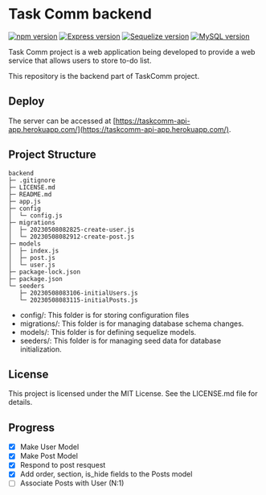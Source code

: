 # Task Comm backend

<div>
  <a href="https://www.npmjs.com/package/npm"><img alt="npm version" src="https://img.shields.io/badge/npm@latest-v9.6.6-CB3837?style=flat&logo=npm&logoColor=white"></a>
  <a href="https://www.npmjs.com/package/express"><img alt="Express version" src="https://img.shields.io/badge/Express-v4.18.2-000000?style=flat&logo=Express&logoColor=white"></a>
  <a href="https://www.npmjs.com/package/sequelize"><img alt="Sequelize version" src="https://img.shields.io/badge/Sequelize-v6.31.1-52B0E7?style=flat&logo=Sequelize&logoColor=white"></a>
  <a href="https://www.npmjs.com/package/mysql2/"><img alt="MySQL version" src="https://img.shields.io/badge/MySQL2-v3.3.0-4479A1?style=flat&logo=MySQL&logoColor=white"></a>
</div>

Task Comm project is a web application being developed to provide a web service that allows users to store to-do list.

This repository is the backend part of TaskComm project.

## Deploy

The server can be accessed at [https://taskcomm-api-app.herokuapp.com/](https://taskcomm-api-app.herokuapp.com/).

## Project Structure

```
backend
├─ .gitignore
├─ LICENSE.md
├─ README.md
├─ app.js
├─ config
│  └─ config.js
├─ migrations
│  ├─ 20230508082825-create-user.js
│  └─ 20230508082912-create-post.js
├─ models
│  ├─ index.js
│  ├─ post.js
│  └─ user.js
├─ package-lock.json
├─ package.json
└─ seeders
   ├─ 20230508083106-initialUsers.js
   └─ 20230508083115-initialPosts.js

```

- config/: This folder is for storing configuration files
- migrations/: This folder is for managing database schema changes.
- models/: This folder is for defining sequelize models.
- seeders/: This folder is for managing seed data for database initialization.

## License

This project is licensed under the MIT License. See the LICENSE.md file for details.

## Progress

- [x] Make User Model
- [x] Make Post Model
- [x] Respond to post resquest
- [x] Add order, section, is_hide fields to the Posts model
- [ ] Associate Posts with User (N:1)

